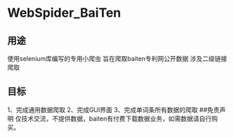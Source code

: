 # WebSpider_BaiTen
## 用途
  使用selenium库编写的专用小爬虫
  旨在爬取baiten专利网公开数据
  涉及二级链接爬取
## 目标
  1、完成通用数据爬取
  2、完成GUI界面
  3、完成单词条所有数据的爬取
##免责声明
  仅技术交流，不提供数据，baiten有付费下载数据业务，如需数据请自行购买。
